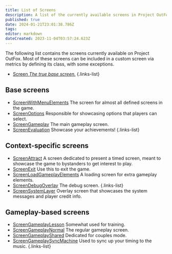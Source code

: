```yaml
---
title: List of Screens
description: A list of the currently available screens in Project OutFox
published: true
date: 2024-01-21T23:01:38.786Z
tags: 
editor: markdown
dateCreated: 2023-11-04T03:57:24.623Z
---
```


The following list contains the screens currently available on Project OutFox. Most of these screens can be included in a custom screen via metrics by defining its class, with some exceptions.

- [Screen *The true base screen.*](/en/dev/screens/Screen)
{.links-list}

## Base screens

- [ScreenWithMenuElements](/en/dev/screens/ScreenWithMenuElements) The screen for almost all defined screens in the game.
- [ScreenOptions](/en/dev/screens/ScreenOptions) Responsible for showcasing options that players can select.
- [ScreenGameplay](/en/dev/screens/ScreenGameplay) The main gameplay screen.
- [ScreenEvaluation](/en/dev/screens/ScreenEvaluation) Showcase your achievements!
{.links-list}

## Context-specific screens

- [ScreenAttract](/en/dev/screens/ScreenAttract) A screen dedicated to present a timed screen, meant to showcase the game to bystanders to get interest to play.
- [ScreenExit](/en/dev/screens/ScreenExit) Use this to exit the game.
- [ScreenLoadGameplayElements](/en/dev/screens/ScreenLoadGameplayElements) A loading screen for extra gameplay elements.
- [ScreenDebugOverlay](/en/dev/screens/ScreenDebugOverlay) The debug screen.
{.links-list}
- [ScreenSystemLayer](/en/dev/screens/ScreenSystemLayer) Overlay screen that showcases the system messages and player credit info.

## Gameplay-based screens

- [ScreenGameplayLesson](/en/dev/screens/ScreenGameplayLesson) Somewhat used for training.
- [ScreenGameplayNormal](/en/dev/screens/ScreenGameplayNormal) The regular gameplay screen.
- [ScreenGameplayShared](/en/dev/screens/ScreenGameplayShared) Dedicated for couples mode.
- [ScreenGameplaySyncMachine](/en/dev/screens/ScreenGameplaySyncMachine) Used to sync up your timing to the music.
{.links-list}